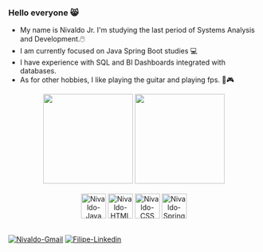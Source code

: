 ### Hello everyone 😸
- My name is Nivaldo Jr. I'm studying the last period of Systems Analysis and Development.🖱️
- I am currently focused on Java Spring Boot studies 💻
- I have experience with SQL and BI Dashboards integrated with databases.
- As for other hobbies, I like playing the guitar and playing fps. 🎸🎮

<div align=center>
  <img height="180em" src="https://github-readme-stats.vercel.app/api?username=nivaldodev&count_private=true&show_icons=true&theme=highcontrast"/>
  <img height="180em"src="https://github-readme-stats.vercel.app/api/top-langs/?username=nivaldodev&layout=compact&hide=hack&show_icons=true&theme=highcontrast" />
</div>

<div align=center><br>
  <img align="center" alt="Nivaldo-Java" height="50" width="50" src="https://cdn.jsdelivr.net/gh/devicons/devicon/icons/java/java-original.svg">
  <img align="center" alt="Nivaldo-HTML" height="50" width="50" src="https://cdn.jsdelivr.net/gh/devicons/devicon/icons/html5/html5-original.svg">
  <img align="center" alt="Nivaldo-CSS" height="50" width="50" src="https://cdn.jsdelivr.net/gh/devicons/devicon/icons/css3/css3-original.svg">
  <img align="center" alt="Nivaldo-Spring" height="50" width="50" src="https://cdn.jsdelivr.net/gh/devicons/devicon/icons/spring/spring-original.svg">
</div>

<div style="display: inline_block" ><br>

  <a href = "mailto:nivaldoalmeida.dev@gmail.com"><img align="center" alt="Nivaldo-Gmail" src="https://img.shields.io/badge/Gmail-D14836?style=for-the-badge&logo=gmail&logoColor=white"></a>
  <a href="https://www.linkedin.com/in/nivaldo-almeida-96957a16b/" target="_blank"><img align="center" alt="Filipe-Linkedin" src="https://img.shields.io/badge/-LinkedIn-%230077B5?style=for-the-badge&logo=linkedin&logoColor=white" target="_blank"></a> 
  
</div>
